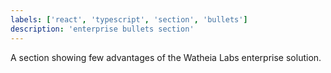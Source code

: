 ```yaml
---
labels: ['react', 'typescript', 'section', 'bullets']
description: 'enterprise bullets section'
---
```


A section showing few advantages of the Watheia Labs enterprise solution.
